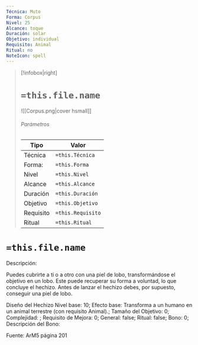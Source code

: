 ```yaml
---
Técnica: Muto
Forma: Corpus
Nivel: 25
Alcance: toque 
Duración: solar  
Objetivo: individual
Requisito: Animal
Ritual: no
NoteIcon: spell
---
```


> [!infobox|right]
> # `=this.file.name`
> ![[Corpus.png|cover hsmall]]
> ###### Parámetros
> Tipo |  Valor |
> ---|---|
> Técnica  | `=this.Técnica`  |
> Forma: | `=this.Forma`  |
> Nivel | `=this.Nivel`  |
> Alcance | `=this.Alcance` |
> Duración | `=this.Duración` |
> Objetivo | `=this.Objetivo` |
> Requisito | `=this.Requisito` |
> Ritual | `=this.Ritual` |

# `=this.file.name`
Descripción: <p>Puedes cubrirte a ti o a otro con una piel de lobo, transformándose el objetivo en un lobo. Este puede recuperar su forma a voluntad, lo que concluye el hechizo. Antes de lanzar el hechizo debes, por supuesto, conseguir una piel de lobo.</p>

Diseño del Hechizo
Nivel base: 10; Efecto base: Transforma a un humano en un animal terrestre (con requisito Animal).;  Tamaño del Objetivo: 0; Complejidad: ; Requisito de Mejora: 0; General: false; Ritual: false; Bono: 0; Descripción del Bono: 

Fuente: ArM5 página 201
